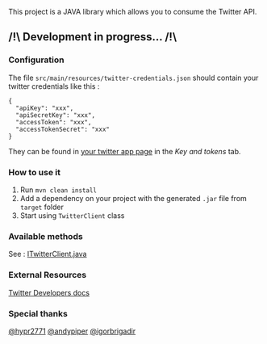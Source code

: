 This project is a JAVA library which allows you to consume the Twitter API.

## /!\ Development in progress... /!\ 

### Configuration
The file `src/main/resources/twitter-credentials.json` should contain your twitter credentials like this :
```
{
  "apiKey": "xxx",
  "apiSecretKey": "xxx",
  "accessToken": "xxx",
  "accessTokenSecret": "xxx"
}
```
They can be found in [your twitter app page](https://developer.twitter.com/en/apps) in the _Key and tokens_
tab.

### How to use it
1) Run `mvn clean install`
2) Add a dependency on your project with the generated `.jar` file from `target` folder
3) Start using `TwitterClient` class

### Available methods
See : [ITwitterClient.java](https://github.com/redouane59/twitter-client/blob/master/src/main/java/com/socialmediaraiser/twitter/ITwitterClient.java)
### External Resources
[Twitter Developers docs](https://developer.twitter.com/en/docs)

### Special thanks
[@hypr2771](https://github.com/hypr2771)
[@andypiper](https://github.com/andypiper)
[@igorbrigadir](https://github.com/igorbrigadir)

